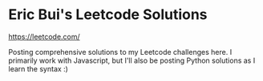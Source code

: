 # Eric Bui's Leetcode Solutions
https://leetcode.com/

Posting comprehensive solutions to my Leetcode challenges here. I primarily work with Javascript, but I'll also be posting Python solutions as I learn the syntax :)
